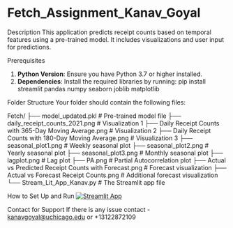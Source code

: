 # Fetch_Assignment_Kanav_Goyal
Description
This application predicts receipt counts based on temporal features using a pre-trained model. It includes visualizations and user input for predictions.


Prerequisites
1. **Python Version**: Ensure you have Python 3.7 or higher installed.
2. **Dependencies**: Install the required libraries by running:
   pip install streamlit pandas numpy seaborn joblib matplotlib

Folder Structure
Your folder should contain the following files:

Fetch/
├── model_updated.pkl                              # Pre-trained model file
├── daily_receipt_counts_2021.png                 # Visualization 1
├── Daily Receipt Counts with 365-Day Moving Average.png   # Visualization 2
├── Daily Receipt Counts with 180-Day Moving Average.png   # Visualization 3
├── seasonal_plot1.png                            # Weekly seasonal plot
├── seasonal_plot2.png                            # Yearly seasonal plot
├── seasonal_plot3.png                            # Monthly seasonal plot
├── lagplot.png                                   # Lag plot
├── PA.png                                        # Partial Autocorrelation plot
├── Actual vs Predicted Receipt Counts with Forecast.png  # Forecast visualization
├── Actual vs Forecast Receipt Counts.png         # Additional forecast visualization
└── Stream_Lit_App_Kanav.py                       # The Streamlit app file

How to Set Up and Run
[![Streamlit App](https://static.streamlit.io/badges/streamlit_badge_black_white.svg)](https://fetchassignmentkanavgoyal-zndc5b5rncgrtyatmdfkzz.streamlit.app)
  


Contact for Support
If there is any issue contact - kanavgoyal@uchicago.edu or +13122872109

